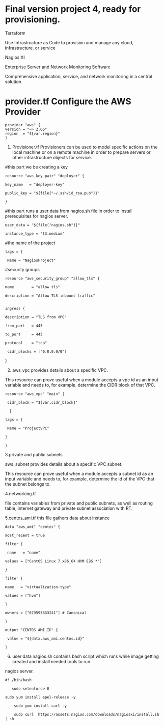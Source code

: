 # Final version project 4, ready for provisioning.
Terraform

Use Infrastructure as Code to provision and manage any cloud, infrastructure, or service

Nagios XI

Enterprise Server and Network Monitoring Software

Comprehensive application, service, and network monitoring in a central solution.



# provider.tf Configure the AWS Provider
    provider "aws" {
    version = "~> 2.66"
    region  = "${var.region}"
    }



1. Provisioner.tf 
Provisioners can be used to model specific actions on the local machine or on a remote machine in order to prepare servers or other infrastructure objects for service.


#this part we be creating a key


    resource "aws_key_pair" "deployer" {

    key_name   = "deployer-key"
  
    public_key = "${file("~/.ssh/id_rsa.pub")}"
  
    }
 

#this part runs a user data from nagios.sh file in order to install prerequisites for nagios server.
  
    user_data = "${file("nagios.sh")}"
  
    instance_type = "t3.medium"
 
 
#the name of the project

    tags = {
   
     Name = "NagiosProject"
  


#security groups 

    resource "aws_security_group" "allow_tls" {
  
    name        = "allow_tls"
  
    description = "Allow TLS inbound traffic"
  

    ingress {
    
    description = "TLS from VPC"
    
    from_port   = 443
    
    to_port     = 443
    
    protocol    = "tcp"
     
     cidr_blocks = ["0.0.0.0/0"]
  
  }
  



2. aws_vpc provides details about a specific VPC.


This resource can prove useful when a module accepts a vpc id as an input variable and needs to, for example, determine the CIDR block of that VPC.


    resource "aws_vpc" "main" {
  
     cidr_block = "${var.cidr_block}"

      }

    tags = {
   
     Name = "ProjectVPC"
  
    }

    }



3.private and public subnets

aws_subnet provides details about a specific VPC subnet.

This resource can prove useful when a module accepts a subnet id as an input variable and needs to, for example, determine the id of the VPC that the subnet belongs to.



4.networking.tf

file contains variables from private and public subnets, as well as routing table, internet gateway and private subnet association with RT.



5.centos_ami.tf this file gathers data about instance

    data "aws_ami" "centos" {
 
    most_recent = true
  
    filter {
    
     name   = "name"
    
    values = ["CentOS Linux 7 x86_64 HVM EBS *"]
  
    }
  
    filter {
    
    name   = "virtualization-type"
    
    values = ["hvm"]
  
    }
  
    owners = ["679593333241"] # Canonical

    }

    output "CENTOS_AMI_ID" {
    
     value = "${data.aws_ami.centos.id}"

    }


6. user data nagios.sh contains bash script which runs while image getting created and install needed tools to run 

nagios server.

    #! /bin/bash
       
       sudo setenforce 0
        
	sudo yum install epel-release -y
		
		sudo yum install curl -y
		
		sudo curl  https://assets.nagios.com/downloads/nagiosxi/install.sh | sh
    
    
    
    
    
    
